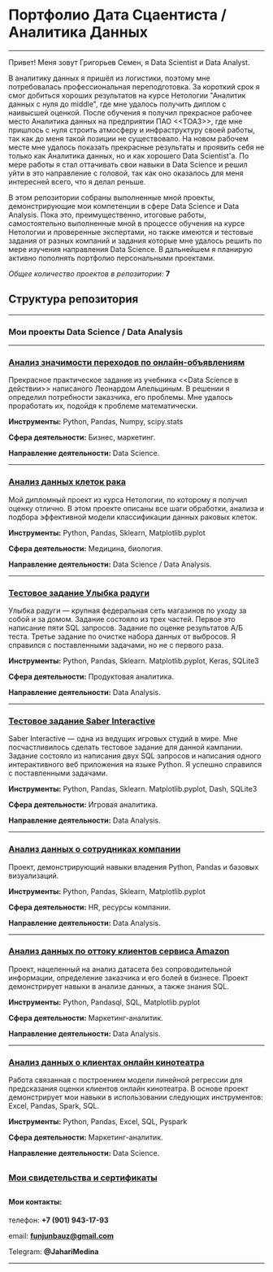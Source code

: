 # Портфолио Дата Сцаентиста / Аналитика Данных
---

Привет! Меня зовут Григорьев Семен, я Data Scientist и Data Analyst.

В аналитику данных я пришёл из логистики, поэтому мне потребовалась профессиональная переподготовка. За короткий срок я смог добиться хороших результатов на курсе Нетологии "Аналитик данных с нуля до middle", где мне удалось получить диплом с наивысшей оценкой. После обучения я получил прекрасное рабочее место Аналитика данных на предприятии ПАО <<ТОАЗ>>, где мне пришлось с нуля строить атмосферу и инфраструктуру своей работы, так как до меня такой позиции не существовало. На новом рабочем месте мне удалось показать прекрасные результаты и проявить себя не только как Аналитика данных, но и как хорошего Data Scientist'а. По мере работы я стал оттачивать свои навыки в Data Science и решил уйти в это направление с головой, так как оно оказалось для меня интересней всего, что я делал реньше.

В этом репозитории собраны выполненные мной проекты, демонстрирующие мои компетенции в сфере Data Science и Data Analysis. Пока это, преимущественно, итоговые работы, самостоятельно выполненные мной в процессе обучения на курсе Нетологии и проверенные экспертами, но также имеются и тестовые задания от разных компаний и задания которые мне удалось решить по мере изучения направления Data Science. В дальнейшем я планирую активно пополнять портфолио персональными проектами.

*Общее количество проектов в репозитории:* **7**

## Структура репозитория
---

### Мои проекты Data Science / Data Analysis
---

### [Анализ значимости переходов по онлайн-объявлениям](https://github.com/Nevers15/p-value) 

Прекрасное практическое задание из учебника <<Data Science в действии>> написаного Леонардом Апельциным. В решении я определил потребности заказчика, его проблемы. Мне удалось проработать их, подойдя к проблеме математически.

**Инструменты:** Python, Pandas, Numpy, scipy.stats

**Сфера деятельности:** Бизнес, маркетинг.

**Направление деятельности:** Data Science.

---

### [Анализ данных клеток рака](https://github.com/Nevers15/Cancer_Classification) 

Мой дипломный проект из курса Нетологии, по которому я получил оценку отлично. В этом проекте описаны все шаги обработки, анализа и подбора эффективной модели классификации данных раковых клеток.

**Инструменты:** Python, Pandas, Sklearn, Matplotlib.pyplot

**Сфера деятельности:** Медицина, биология.

**Направление деятельности:** Data Science / Data Analysis.

---

### [Тестовое задание Улыбка радуги](https://github.com/Nevers15/UlibkaRadugiTZ) 

Улыбка радуги — крупная федеральная сеть магазинов по уходу за собой и за домом. Задание состояло из  трех частей. Первое это написание пяти SQL запросов. Задание по оценке результатов А/Б теста. Третье задание по очистке набора данных от выбросов. Я справился с поставленными задачами, но не с первого раза.

**Инструменты:** Python, Pandas, Sklearn. Matplotlib.pyplot, Keras, SQLite3

**Сфера деятельности:** Продуктовая аналитика.

**Направление деятельности:** Data Analysis.

---

### [Тестовое задание Saber Interactive](https://github.com/Nevers15/SaberInteractiveTest) 

Saber Interactive — одна из ведущих игровых студий в мире. Мне посчастливилось сделать тестовое задание для данной кампании. Задание состояло из написания двух SQL запросов и написания одного интерактивного веб приложения на языке Python. Я успешно справился с поставленными задачами.

**Инструменты:** Python, Pandas, Sklearn. Matplotlib.pyplot, Dash, SQLite3

**Сфера деятельности:** Игровая аналитика.

**Направление деятельности:** Data Analysis.

---

### [Анализ данных о сотрудниках компании](https://github.com/Nevers15/Pandas_Finals) 

Проект, демонстрирующий навыки владения Python, Pandas и базовых визуализаций.

**Инструменты:** Python, Pandas, Sklearn, Matplotlib.pyplot

**Сфера деятельности:** HR, ресурсы компании.

**Направление деятельности:** Data Analysis.

---

### [Анализ данных по оттоку клиентов сервиса Amazon](https://github.com/Nevers15/Amazon_Transaction) 

Проект, нацеленный на анализ датасета без сопроводительной информации, определение заказчика и его болей в бизнесе. Проект демонстрирует навыки в анализе данных, а также знания SQL.

**Инструменты:** Python, Pandasql, SQL, Matplotlib.pyplot

**Сфера деятельности:** Маркетинг-аналитик.

**Направление деятельности:** Data Analysis.

---

### [Анализ данных о клиентах онлайн кинотеатра](https://github.com/Nevers15/Big_Data_Analysis) 

Работа связанная с построением модели линейной регрессии для предсказания оценки клиентов онлайн кинотеатра. В основе проект демонстрирует мои навыки в использовании следующих инструментов: Excel, Pandas, Spark, SQL.

**Инструменты:** Python, Pandas, Excel, SQL, Pyspark

**Сфера деятельности:** Маркетинг-аналитик.

**Направление деятельности:** Data Science.
##
### [Мои свидетельства и сертификаты](https://github.com/Nevers15/Certificates)

##

#### Мои контакты:

телефон: **+7 (901) 943-17-93**

email: **funjunbauz@gmail.com**

Telegram: **@JahariMedina**

---
